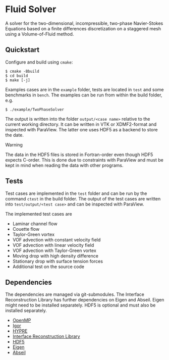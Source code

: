 # Fluid Solver

A solver for the two-dimensional, incompressible, two-phase Navier-Stokes Equations based on a finite differences discretization on a staggered mesh using a Volume-of-Fluid method.

## Quickstart

Configure and build using `cmake`:
```console
$ cmake -Bbuild
$ cd build
$ make [-j]
```
Examples cases are in the `example` folder, tests are located in `test` and some benchmarks in `bench`.
The examples can be run from within the build folder, e.g.
```console
$ ./example/TwoPhaseSolver
```
The output is written into the folder `output/<case name>` relative to the current working directory.
It can be written in VTK or XDMF2-format and inspected with ParaView. The latter one uses HDF5 as a backend to store the date.
> [!WARNING]  
> The data in the HDF5 files is stored in Fortran-order even though HDF5 expects C-order.
> This is done due to constraints with ParaView and must be kept in mind when reading the data with other programs.

## Tests

Test cases are implemented in the `test` folder and can be run by the command `ctest` in the build folder.
The output of the test cases are written into `test/output/<test case>` and can be inspected with ParaView.

The implemented test cases are
- Laminar channel flow
- Couette flow
- Taylor-Green vortex
- VOF advection with constant velocity field
- VOF advection with linear velocity field
- VOF advection with Taylor-Green vortex
- Moving drop with high density difference
- Stationary drop with surface tension forces
- Additional test on the source code

## Dependencies

The dependencies are managed via git-submodules.
The Interface Reconstruction Library has further dependencies on Eigen and Abseil. Eigen might need to be installed separately.
HDF5 is optional and must also be installed separately.

- [OpenMP](https://www.openmp.org/)
- [Igor](https://github.com/gidonbauer/Igor)
- [HYPRE](https://computing.llnl.gov/projects/hypre-scalable-linear-solvers-multigrid-methods)
- [Interface Reconstruction Library](https://github.com/robert-chiodi/interface-reconstruction-library)
- [HDF5](https://github.com/HDFGroup/hdf5)
- [Eigen](https://eigen.tuxfamily.org/index.php?title=Main_Page)
- [Abseil](https://github.com/abseil/abseil-cpp)
